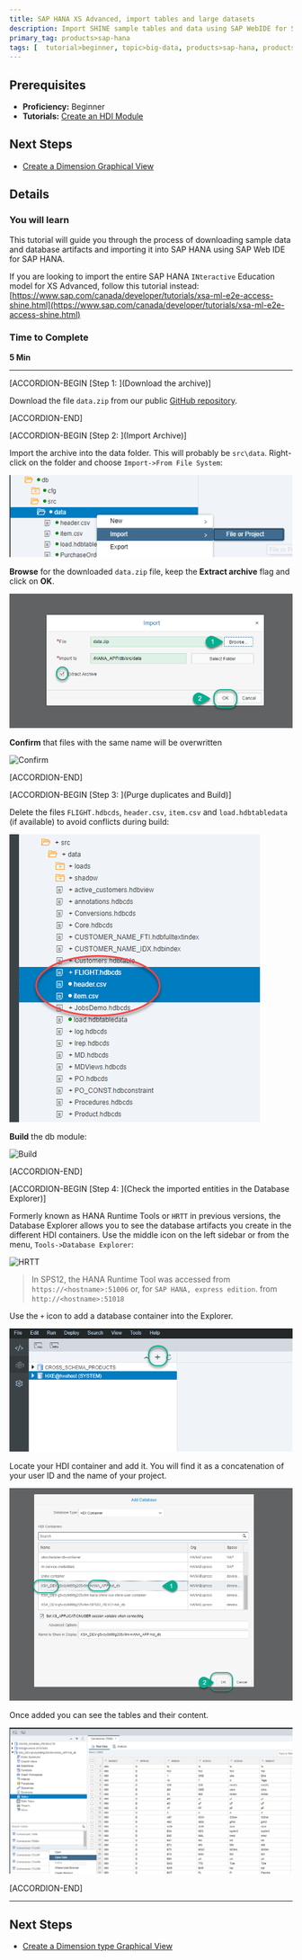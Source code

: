 ```yaml
---
title: SAP HANA XS Advanced, import tables and large datasets
description: Import SHINE sample tables and data using SAP WebIDE for SAP HANA
primary_tag: products>sap-hana
tags: [  tutorial>beginner, topic>big-data, products>sap-hana, products>sap-hana\,-express-edition ]
---
```


## Prerequisites  
 - **Proficiency:** Beginner
 - **Tutorials:** [Create an HDI Module](https://www.sap.com/developer/tutorials/xsa-hdi-module.html)


## Next Steps
  - [Create a Dimension Graphical View](https://www.sap.com/developer/tutorials/xsa-graphical-view.html)

## Details
### You will learn  
This tutorial will guide you through the process of downloading sample data and database artifacts and importing it into SAP HANA using SAP Web IDE for SAP HANA.

If you are looking to import the entire SAP HANA `INteractive` Education model for XS Advanced, follow this tutorial instead: [https://www.sap.com/canada/developer/tutorials/xsa-ml-e2e-access-shine.html](https://www.sap.com/canada/developer/tutorials/xsa-ml-e2e-access-shine.html)

### Time to Complete
**5 Min**

---

[ACCORDION-BEGIN [Step 1: ](Download the archive)]

Download the file `data.zip` from our public [GitHub repository](https://github.com/SAP/com.sap.openSAP.hana5.templates/raw/hana2_sps01/ex2/core-db/data.zip).


[ACCORDION-END]

[ACCORDION-BEGIN [Step 2: ](Import Archive)]

Import the archive into the data folder. This will probably be `src\data`. Right-click on the folder and choose `Import->From File System`:

![Import from file system](1.png)

**Browse** for the downloaded `data.zip` file, keep the **Extract archive** flag and click on **OK**.

![Import from file system](2.png)

 **Confirm** that files with the same name will be overwritten

![Confirm](3.png)

[ACCORDION-END]


[ACCORDION-BEGIN [Step 3: ](Purge duplicates and Build)]

Delete the files `FLIGHT.hdbcds`, `header.csv`,  `item.csv` and `load.hdbtabledata` (if available) to avoid conflicts during build:

![Delete](4.png)

**Build** the db module:

![Build](5.png)


[ACCORDION-END]

[ACCORDION-BEGIN [Step 4: ](Check the imported entities in the Database Explorer)]

Formerly known as HANA Runtime Tools or `HRTT` in previous versions, the Database Explorer allows you to see the database artifacts you create in the different HDI containers. Use the middle icon on the left sidebar or from the menu, `Tools->Database Explorer`:

![HRTT](6.png)

>In SPS12, the HANA Runtime Tool was accessed from `https://<hostname>:51006` or, for `SAP HANA, express edition`. from `http://<hostname>:51018`

Use the `+` icon to add a database container into the Explorer.

![HRTT](7.png)

Locate your HDI container and add it. You will find it as a concatenation of your user ID and the name of your project.

![HRTT](8.png)

Once added you can see the tables and their content.

![HRTT](9.png)

[ACCORDION-END]


---

## Next Steps
- [Create a Dimension type Graphical View](https://www.sap.com/developer/tutorials/xsa-graphical-view.html)
